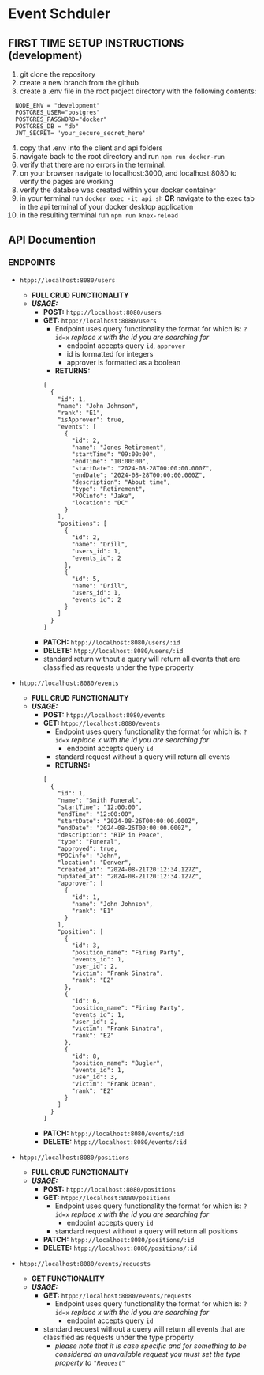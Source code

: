 # Event Schduler
## FIRST TIME SETUP INSTRUCTIONS (development)
  1. git clone the repository
  2. create a new branch from the github
  3. create a .env file in the root project directory with the following contents:
  ```
    NODE_ENV = "development"
    POSTGRES_USER="postgres"
    POSTGRES_PASSWORD="docker"
    POSTGRES_DB = "db"
    JWT_SECRET= 'your_secure_secret_here'
  ```
  4. copy that .env into the client and api folders
  5. navigate back to the root directory and run `npm run docker-run`
  6. verify that there are no errors in the terminal.
  7. on your browser navigate to localhost:3000, and localhost:8080 to verify the pages are working
  8. verify the databse was created within your docker container
  9. in your terminal run `docker exec -it api sh` **OR** navigate to the exec tab in the api terminal of your docker desktop application
  10. in the resulting terminal run `npm run knex-reload`

## API Documention
  ### ENDPOINTS
  - `htpp://localhost:8080/users`
    - **FULL CRUD FUNCTIONALITY**
    - ***USAGE:***
      - **POST:** `htpp://localhost:8080/users`
      - **GET:** `htpp://localhost:8080/users`
        - Endpoint uses query functionality the format for which is: `?id=x` *replace x with the id you are searching for*
          - endpoint accepts query `id`, `approver`
          - id is formatted for integers
          - approver is formatted as a boolean
        - **RETURNS:**
        ```
        [
          {
            "id": 1,
            "name": "John Johnson",
            "rank": "E1",
            "isApprover": true,
            "events": [
              {
                "id": 2,
                "name": "Jones Retirement",
                "startTime": "09:00:00",
                "endTime": "10:00:00",
                "startDate": "2024-08-28T00:00:00.000Z",
                "endDate": "2024-08-28T00:00:00.000Z",
                "description": "About time",
                "type": "Retirement",
                "POCinfo": "Jake",
                "location": "DC"
              }
            ],
            "positions": [
              {
                "id": 2,
                "name": "Drill",
                "users_id": 1,
                "events_id": 2
              },
              {
                "id": 5,
                "name": "Drill",
                "users_id": 1,
                "events_id": 2
              }
            ]
          }
        ]
        ```
      - **PATCH:** `htpp://localhost:8080/users/:id`
      - **DELETE:** `htpp://localhost:8080/users/:id`
      - standard return without a query will return all events that are classified as requests under the type property

  - `htpp://localhost:8080/events`
    - **FULL CRUD FUNCTIONALITY**
    - ***USAGE:***
      - **POST:** `htpp://localhost:8080/events`
      - **GET:** `htpp://localhost:8080/events`
        - Endpoint uses query functionality the format for which is: `?id=x` *replace x with the id you are searching for*
          - endpoint accepts query `id`
        - standard request without a query will return all events
        - **RETURNS:**
        ```
        [
          {
            "id": 1,
            "name": "Smith Funeral",
            "startTime": "12:00:00",
            "endTime": "12:00:00",
            "startDate": "2024-08-26T00:00:00.000Z",
            "endDate": "2024-08-26T00:00:00.000Z",
            "description": "RIP in Peace",
            "type": "Funeral",
            "approved": true,
            "POCinfo": "John",
            "location": "Denver",
            "created_at": "2024-08-21T20:12:34.127Z",
            "updated_at": "2024-08-21T20:12:34.127Z",
            "approver": [
              {
                "id": 1,
                "name": "John Johnson",
                "rank": "E1"
              }
            ],
            "position": [
              {
                "id": 3,
                "position_name": "Firing Party",
                "events_id": 1,
                "user_id": 2,
                "victim": "Frank Sinatra",
                "rank": "E2"
              },
              {
                "id": 6,
                "position_name": "Firing Party",
                "events_id": 1,
                "user_id": 2,
                "victim": "Frank Sinatra",
                "rank": "E2"
              },
              {
                "id": 8,
                "position_name": "Bugler",
                "events_id": 1,
                "user_id": 3,
                "victim": "Frank Ocean",
                "rank": "E2"
              }
            ]
          }
        ]
        ```
      - **PATCH:** `htpp://localhost:8080/events/:id`
      - **DELETE:** `htpp://localhost:8080/events/:id`

  - `htpp://localhost:8080/positions`
    - **FULL CRUD FUNCTIONALITY**
    - ***USAGE:***
      - **POST:** `htpp://localhost:8080/positions`
      - **GET:** `htpp://localhost:8080/positions`
        - Endpoint uses query functionality the format for which is: `?id=x` *replace x with the id you are searching for*
          - endpoint accepts query `id`
        - standard request without a query will return all positions
      - **PATCH:** `htpp://localhost:8080/positions/:id`
      - **DELETE:** `htpp://localhost:8080/positions/:id`

  - `htpp://localhost:8080/events/requests`
    - **GET FUNCTIONALITY**
    - ***USAGE:***
      - **GET:** `htpp://localhost:8080/events/requests`
        - Endpoint uses query functionality the format for which is: `?id=x` *replace x with the id you are searching for*
          - endpoint accepts query `id`
      - standard request without a query will return all events that are classified as requests under the type property
        - *please note that it is case specific and for something to be considered an unavailable request you must set the type property to `"Request"`*

  